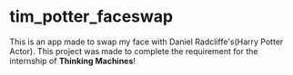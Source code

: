# tim_potter_faceswap
This is an app made to swap my face with Daniel Radcliffe's(Harry Potter Actor).
This project was made to complete the requirement for the internship of **Thinking Machines**!
